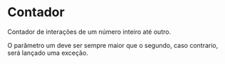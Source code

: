 
# Contador

Contador de interações de um número inteiro até outro.

O parâmetro um deve ser sempre maior que o segundo, caso contrario, será lançado uma exceção.



